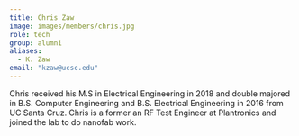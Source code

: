 ```yaml
---
title: Chris Zaw
image: images/members/chris.jpg
role: tech
group: alumni
aliases:
  - K. Zaw
email: "kzaw@ucsc.edu"
---
```

Chris received his M.S in Electrical Engineering in 2018 and double majored in B.S. Computer Engineering and B.S. Electrical Engineering in 2016 from UC Santa Cruz. Chris is a former an RF Test Engineer at Plantronics and joined the lab to do nanofab work.

